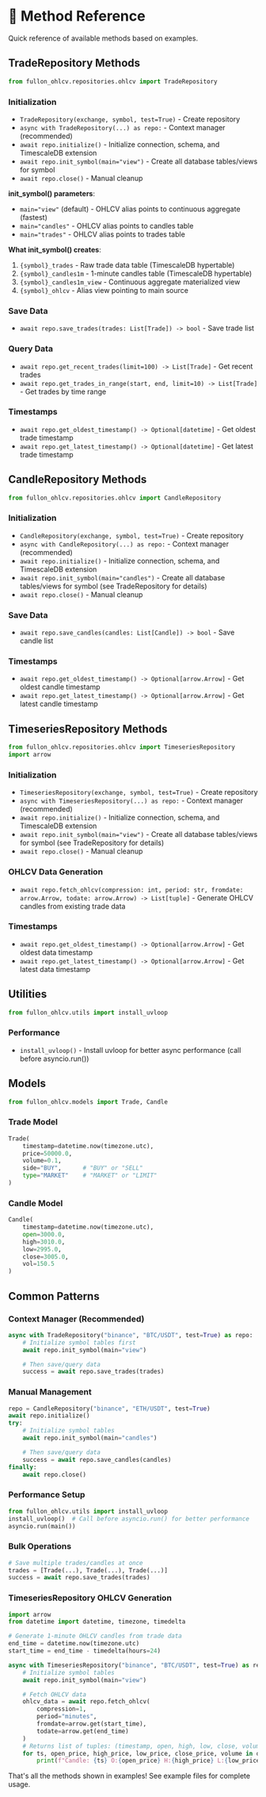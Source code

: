 # 🔧 Method Reference

Quick reference of available methods based on examples.

## TradeRepository Methods

```python
from fullon_ohlcv.repositories.ohlcv import TradeRepository
```

### Initialization
- `TradeRepository(exchange, symbol, test=True)` - Create repository
- `async with TradeRepository(...) as repo:` - Context manager (recommended)
- `await repo.initialize()` - Initialize connection, schema, and TimescaleDB extension
- `await repo.init_symbol(main="view")` - Create all database tables/views for symbol
- `await repo.close()` - Manual cleanup

**init_symbol() parameters**:
- `main="view"` (default) - OHLCV alias points to continuous aggregate (fastest)
- `main="candles"` - OHLCV alias points to candles table
- `main="trades"` - OHLCV alias points to trades table

**What init_symbol() creates**:
1. `{symbol}_trades` - Raw trade data table (TimescaleDB hypertable)
2. `{symbol}_candles1m` - 1-minute candles table (TimescaleDB hypertable)
3. `{symbol}_candles1m_view` - Continuous aggregate materialized view
4. `{symbol}_ohlcv` - Alias view pointing to main source

### Save Data
- `await repo.save_trades(trades: List[Trade]) -> bool` - Save trade list

### Query Data
- `await repo.get_recent_trades(limit=100) -> List[Trade]` - Get recent trades
- `await repo.get_trades_in_range(start, end, limit=10) -> List[Trade]` - Get trades by time range

### Timestamps
- `await repo.get_oldest_timestamp() -> Optional[datetime]` - Get oldest trade timestamp
- `await repo.get_latest_timestamp() -> Optional[datetime]` - Get latest trade timestamp

## CandleRepository Methods

```python
from fullon_ohlcv.repositories.ohlcv import CandleRepository
```

### Initialization
- `CandleRepository(exchange, symbol, test=True)` - Create repository
- `async with CandleRepository(...) as repo:` - Context manager (recommended)
- `await repo.initialize()` - Initialize connection, schema, and TimescaleDB extension
- `await repo.init_symbol(main="candles")` - Create all database tables/views for symbol (see TradeRepository for details)
- `await repo.close()` - Manual cleanup

### Save Data  
- `await repo.save_candles(candles: List[Candle]) -> bool` - Save candle list

### Timestamps
- `await repo.get_oldest_timestamp() -> Optional[arrow.Arrow]` - Get oldest candle timestamp
- `await repo.get_latest_timestamp() -> Optional[arrow.Arrow]` - Get latest candle timestamp

## TimeseriesRepository Methods

```python
from fullon_ohlcv.repositories.ohlcv import TimeseriesRepository
import arrow
```

### Initialization
- `TimeseriesRepository(exchange, symbol, test=True)` - Create repository
- `async with TimeseriesRepository(...) as repo:` - Context manager (recommended)
- `await repo.initialize()` - Initialize connection, schema, and TimescaleDB extension
- `await repo.init_symbol(main="view")` - Create all database tables/views for symbol (see TradeRepository for details)
- `await repo.close()` - Manual cleanup

### OHLCV Data Generation
- `await repo.fetch_ohlcv(compression: int, period: str, fromdate: arrow.Arrow, todate: arrow.Arrow) -> List[tuple]` - Generate OHLCV candles from existing trade data

### Timestamps
- `await repo.get_oldest_timestamp() -> Optional[arrow.Arrow]` - Get oldest data timestamp
- `await repo.get_latest_timestamp() -> Optional[arrow.Arrow]` - Get latest data timestamp

## Utilities

```python
from fullon_ohlcv.utils import install_uvloop
```

### Performance
- `install_uvloop()` - Install uvloop for better async performance (call before asyncio.run())

## Models

```python
from fullon_ohlcv.models import Trade, Candle
```

### Trade Model
```python
Trade(
    timestamp=datetime.now(timezone.utc),
    price=50000.0,
    volume=0.1,
    side="BUY",      # "BUY" or "SELL"
    type="MARKET"    # "MARKET" or "LIMIT"
)
```

### Candle Model
```python
Candle(
    timestamp=datetime.now(timezone.utc),
    open=3000.0,
    high=3010.0,
    low=2995.0,
    close=3005.0,
    vol=150.5
)
```

## Common Patterns

### Context Manager (Recommended)
```python
async with TradeRepository("binance", "BTC/USDT", test=True) as repo:
    # Initialize symbol tables first
    await repo.init_symbol(main="view")

    # Then save/query data
    success = await repo.save_trades(trades)
```

### Manual Management
```python
repo = CandleRepository("binance", "ETH/USDT", test=True)
await repo.initialize()
try:
    # Initialize symbol tables
    await repo.init_symbol(main="candles")

    # Then save/query data
    success = await repo.save_candles(candles)
finally:
    await repo.close()
```

### Performance Setup
```python
from fullon_ohlcv.utils import install_uvloop
install_uvloop()  # Call before asyncio.run() for better performance
asyncio.run(main())
```

### Bulk Operations
```python
# Save multiple trades/candles at once
trades = [Trade(...), Trade(...), Trade(...)]
success = await repo.save_trades(trades)
```

### TimeseriesRepository OHLCV Generation
```python
import arrow
from datetime import datetime, timezone, timedelta

# Generate 1-minute OHLCV candles from trade data
end_time = datetime.now(timezone.utc)
start_time = end_time - timedelta(hours=24)

async with TimeseriesRepository("binance", "BTC/USDT", test=True) as repo:
    # Initialize symbol tables
    await repo.init_symbol(main="view")

    # Fetch OHLCV data
    ohlcv_data = await repo.fetch_ohlcv(
        compression=1,
        period="minutes",
        fromdate=arrow.get(start_time),
        todate=arrow.get(end_time)
    )
    # Returns list of tuples: (timestamp, open, high, low, close, volume)
    for ts, open_price, high_price, low_price, close_price, volume in ohlcv_data:
        print(f"Candle: {ts} O:{open_price} H:{high_price} L:{low_price} C:{close_price} V:{volume}")
```

That's all the methods shown in examples! See example files for complete usage.